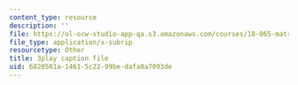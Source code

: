 ```yaml
---
content_type: resource
description: ''
file: https://ol-ocw-studio-app-qa.s3.amazonaws.com/courses/18-065-matrix-methods-in-data-analysis-signal-processing-and-machine-learning-spring-2018/6820501a14615c2299bedafa0a7093de_xaSL8yFgqig.vtt
file_type: application/x-subrip
resourcetype: Other
title: 3play caption file
uid: 6820501a-1461-5c22-99be-dafa0a7093de
---
```

